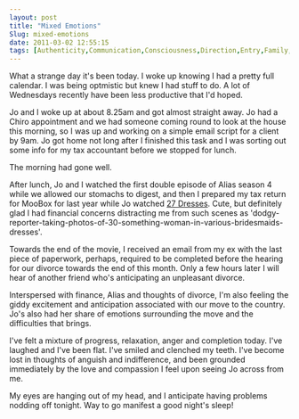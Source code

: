 ```yaml
---
layout: post
title: "Mixed Emotions"
Slug: mixed-emotions
date: 2011-03-02 12:55:15
tags: [Authenticity,Communication,Consciousness,Direction,Entry,Family,Five Things,Indii,Lifestyle,Love,Manifestation]
---
```

What a strange day it's been today. I woke up knowing I had a pretty full calendar. I was being optmistic but knew I had stuff to do. A lot of Wednesdays recently have been less productive that I'd hoped.

Jo and I woke up at about 8.25am and got almost straight away. Jo had a Chiro appointment and we had someone coming round to look at the house this morning, so I was up and working on a simple email script for a client by 9am. Jo got home not long after I finished this task and I was sorting out some info for my tax accountant before we stopped for lunch.

The morning had gone well.

After lunch, Jo and I watched the first double episode of Alias season 4 while we allowed our stomachs to digest, and then I prepared my tax return for MooBox for last year while Jo watched [27 Dresses](http://www.imdb.com/title/tt0988595/). Cute, but definitely glad I had financial concerns distracting me from such scenes as 'dodgy-reporter-taking-photos-of-30-something-woman-in-various-bridesmaids-dresses'.

Towards the end of the movie, I received an email from my ex with the last piece of paperwork, perhaps, required to be completed before the hearing for our divorce towards the end of this month. Only a few hours later I will hear of another friend who's anticipating an unpleasant divorce.

Interspersed with finance, Alias and thoughts of divorce, I'm also feeling the giddy excitement and anticipation associated with our move to the country. Jo's also had her share of emotions surrounding the move and the difficulties that brings.

I've felt a mixture of progress, relaxation, anger and completion today. I've laughed and I've been flat. I've smiled and clenched my teeth. I've become lost in thoughts of anguish and indifference, and been grounded immediately by the love and compassion I feel upon seeing Jo across from me.

My eyes are hanging out of my head, and I anticipate having problems nodding off tonight. Way to go manifest a good night's sleep!
